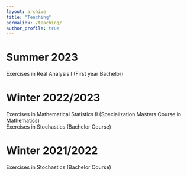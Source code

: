 ```yaml
---
layout: archive
title: "Teaching"
permalink: /teaching/
author_profile: true
---
```

# Summer 2023
Exercises in Real Analysis I (First year Bachelor)
# Winter 2022/2023
Exercises in Mathematical Statistics II (Specialization Masters Course in Mathematics)  
Exercises in Stochastics (Bachelor Course)
# Winter 2021/2022
Exercises in Stochastics (Bachelor Course)
